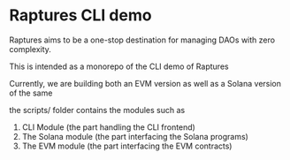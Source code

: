 # Raptures CLI demo

Raptures aims to be a one-stop destination for managing DAOs with zero complexity.

This is intended as a monorepo of the CLI demo of Raptures

Currently, we are building both an EVM version as well as a Solana version of the same

the scripts/ folder contains the modules such as

<ol>
    <li> CLI Module (the part handling the CLI frontend)
    <li> The Solana module (the part interfacing the Solana programs)
    <li> The EVM module (the part interfacing the EVM contracts)
</ol

